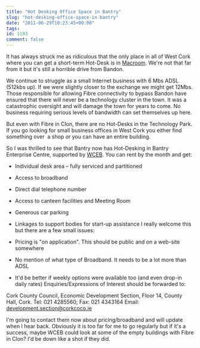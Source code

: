 ```yaml
---
title: "Hot Desking Office Space in Bantry"
slug: "hot-desking-office-space-in-bantry"
date: "2011-06-29T10:23:45+00:00"
tags:
id: 1193
comment: false
---
```


It has always struck me as ridiculous that the only place in all of West Cork where you can get a short-term Hot-Desk is in [Macroom](http://www.macroom-e.com/). We're not that far from it but it's still a horrible drive from Bandon.

We continue to struggle as a small Internet business with 6 Mbs ADSL (512kbs up). If we were slightly closer to the exchange we might get 12Mbs. Those responsible for allowing Fibre connectivity to bypass Bandon have ensured that there will never be a technology cluster in the town. It was a catastrophic oversight and will damage the town for years to come. No business requiring serious levels of bandwidth can set themselves up here.

But even with Fibre in Clon, there are no Hot-Desks in the Technology Park. If you go looking for small business offices in West Cork you either find something over  a shop or you can have an entire building.

So I was thrilled to see that Bantry now has Hot-Desking in Bantry Enterprise Centre, supported by [WCEB](http://www.wceb.ie/). You can rent by the month and get:

*   Individual desk area – fully serviced and partitioned
*   Access to broadband
*   Direct dial telephone number
*   Access to canteen facilities and Meeting Room
*   Generous car parking
*   Linkages to support bodies for start-up assistance
I really welcome this but there are a few small issues:

*   Pricing is "on application". This should be public and on a web-site somewhere
*   No mention of what type of Broadband. It needs to be a lot more than ADSL
*   It'd be better if weekly options were available too (and even drop-in daily rates)
Enquiries/Expressions of Interest should be forwarded to:

Cork County Council,
Economic Development Section, Floor 14, County Hall, Cork.
Tel: 021 4285560; Fax: 021 4343164
Email: development.section@corkcoco.ie

I'm going to contact them now about pricing/broadband and will update when I hear back. Obviously it is too far for me to go regularly but if it's a success, maybe WCEB could look at some of the empty buildings with Fibre in Clon? I'd be down like a shot if they did.

&nbsp;
